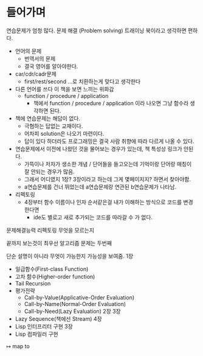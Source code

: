 # 들어가며

연습문제가 엄청 많다. 문제 해결 (Problem solving) 트래이닝 북이라고 생각하면 편하다.


- 언어의 문제
  - 번역서의 문제
  - 결국 영어를 알아야한다.
- car/cdr/cadr문제
  - first/rest/second ...로 치환하는게 맞다고 생각한다
- 다른 언어를 쓰다 이 책을 보면 느끼는 위화감
  - function / procedure / application
    - 책에서 function / procedure / application 이라 나오면 그냥 함수라 생각하면 된다.
- 책에 연습문제는 해답이 없다.
  - 극혐하는 답없는 교재이다.
  - 어차피 solution은 나오기 마련이다.
  - 답이 있다 하더라도 프로그래밍은 결국 사람 취향에 따라 다르게 나올 수 있다.
- 연습문제에서 이전에 나왔던 것을 물어보는 경우가 있는데, 책 특성상 링크가 안된다.
  - 가뜩이나 저자가 생소한 개념 / 단어들을 들고오는데 기억이랑 단어랑 매칭이 잘 안되는 경우가 많음.
  - 그래서 어디였지 1장? 3장이라고 하는데 그게 몇페이지지? 하면서 찾아야함.
  - a연습문제를 건너 뛰었는데 a연습문제랑 연관된 b연습문제가 나타남.
- 리펙토링
  - 4장부터 함수 이름이나 인자 순서같은걸 내가 이해하는 방식으로 코드를 변경한다면
    - ide도 별로고 새로 추가되는 코드를 따라갈 수 가 없다.


문제해결능력
 리펙토링
 무엇을 모르는지

끝까지 보는것이 최우선
알고리즘 문제는 두번째

단순 설명이 아니라 무엇이 가능한지 가능성을 보여줌.
1장
- 일급함수(First-class Function)
- 고차 함수(Higher-order function)
- Tail Recursion
- 평가전략
  - Call-by-Value(Applicative-Order Evaluation)
  - Call-by-Name(Normal-Order Evaluation)
  - Call-by-Need(Lazy Evaluation)
2장
3장
- Lazy Sequence(책에선 Stream)
4장
- Lisp 인터프리터 구현
3장
- Lisp 컴파일러 구현

↦ map to


